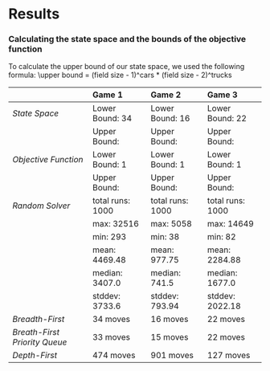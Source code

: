 # Results
### Calculating the state space and the bounds of the objective function
To calculate the upper bound of our state space, we used the following formula:
\upper bound = (field size - 1)^cars * (field size - 2)^trucks




||Game 1|Game 2|Game 3|
|---| :--- | :--- | :---|
|_State Space_|Lower Bound: 34|Lower Bound: 16|Lower Bound: 22|
||Upper Bound: |Upper Bound: |Upper Bound:|
|_Objective Function_|Lower Bound: 1|Lower Bound: 1|Lower Bound: 1|
||Upper Bound: |Upper Bound: |Upper Bound: |
|_Random Solver_|total runs: 1000|total runs: 1000|total runs: 1000|
||max: 32516|max: 5058|max: 14649|
||min: 293|min: 38|min: 82|
||mean: 4469.48|mean: 977.75|mean: 2284.88|
||median: 3407.0|median: 741.5|median: 1677.0|
||stddev: 3733.6|stddev: 793.94|stddev: 2022.18|
|_Breadth-First_|34 moves|16 moves|22 moves|
|_Breath-First Priority Queue_|33 moves|15 moves|22 moves|
|_Depth-First_|474 moves|901 moves|127 moves|
